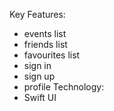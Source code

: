 Key Features:
* events list
* friends list
* favourites list
* sign in
* sign up
* profile
Technology:
* Swift UI
